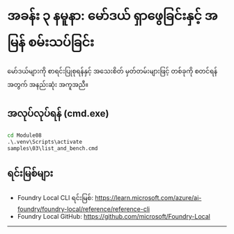 <!--
CO_OP_TRANSLATOR_METADATA:
{
  "original_hash": "ed8edea2fc43898c2537130fb3ae6878",
  "translation_date": "2025-09-23T01:21:07+00:00",
  "source_file": "Module08/samples/03/README.md",
  "language_code": "my"
}
-->
# အခန်း ၃ နမူနာ: မော်ဒယ် ရှာဖွေခြင်းနှင့် အမြန် စမ်းသပ်ခြင်း

မော်ဒယ်များကို စာရင်းပြုစုရန်နှင့် အသေးစိတ် မှတ်တမ်းများဖြင့် တစ်ခုကို စတင်ရန်အတွက် အနည်းဆုံး အကူအညီ။

## အလုပ်လုပ်ရန် (cmd.exe)
```cmd
cd Module08
.\.venv\Scripts\activate
samples\03\list_and_bench.cmd
```

## ရင်းမြစ်များ
- Foundry Local CLI ရင်းမြစ်: https://learn.microsoft.com/azure/ai-foundry/foundry-local/reference/reference-cli
- Foundry Local GitHub: https://github.com/microsoft/Foundry-Local

---

